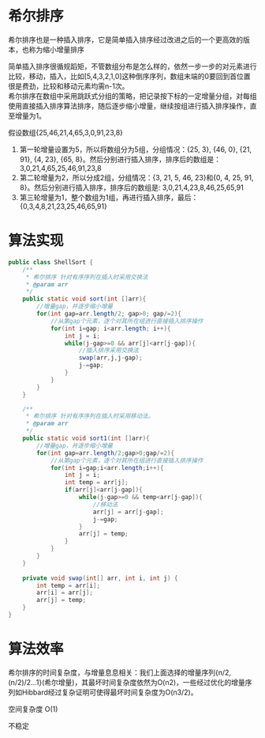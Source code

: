 # 希尔排序  
希尔排序也是一种插入排序，它是简单插入排序经过改进之后的一个更高效的版本，也称为缩小增量排序  

简单插入排序很循规蹈矩，不管数组分布是怎么样的，依然一步一步的对元素进行比较，移动，插入，比如[5,4,3,2,1,0]这种倒序序列，数组末端的0要回到首位置很是费劲，比较和移动元素均需n-1次。  
希尔排序在数组中采用跳跃式分组的策略，把记录按下标的一定增量分组，对每组使用直接插入排序算法排序，随后逐步缩小增量，继续按组进行插入排序操作，直至增量为1。

假设数组{25,46,21,4,65,3,0,91,23,8}  

1. 第一轮增量设置为5，所以将数组分为5组，分组情况：{25, 3}, {46, 0}, {21, 91}, {4, 23}, {65, 8}。然后分别进行插入排序，排序后的数组是：3,0,21,4,65,25,46,91,23,8  
2. 第二轮增量为2，所以分成2组，分组情况：{3, 21, 5, 46, 23}和{0, 4, 25, 91, 8}。然后分别进行插入排序，排序后的数组是: 3,0,21,4,23,8,46,25,65,91 
3. 第三轮增量为1，整个数组为1组，再进行插入排序，最后：{0,3,4,8,21,23,25,46,65,91} 


# 算法实现 
```java
public class ShellSort {
    /**
     * 希尔排序 针对有序序列在插入时采用交换法
     * @param arr
     */
    public static void sort(int []arr){
        //增量gap，并逐步缩小增量
        for(int gap=arr.length/2; gap>0; gap/=2){
            //从第gap个元素，逐个对其所在组进行直接插入排序操作
            for(int i=gap; i<arr.length; i++){
                int j = i;
                while(j-gap>=0 && arr[j]<arr[j-gap]){
                    //插入排序采用交换法
                    swap(arr,j,j-gap);
                    j-=gap;
                }
            }
        }
    }

    /**
     * 希尔排序 针对有序序列在插入时采用移动法。
     * @param arr
     */
    public static void sort1(int []arr){
        //增量gap，并逐步缩小增量
        for(int gap=arr.length/2;gap>0;gap/=2){
            //从第gap个元素，逐个对其所在组进行直接插入排序操作
            for(int i=gap;i<arr.length;i++){
                int j = i;
                int temp = arr[j];
                if(arr[j]<arr[j-gap]){
                    while(j-gap>=0 && temp<arr[j-gap]){
                        //移动法
                        arr[j] = arr[j-gap];
                        j-=gap;
                    }
                    arr[j] = temp;
                }
            }
        }
    }
   
    private void swap(int[] arr, int i, int j) {
        int temp = arr[i];
        arr[i] = arr[j];
        arr[j] = temp; 
    }
}
```


# 算法效率 
希尔排序的时间复杂度，与增量息息相关：我们上面选择的增量序列{n/2,(n/2)/2...1}(希尔增量)，其最坏时间复杂度依然为O(n2)，一些经过优化的增量序列如Hibbard经过复杂证明可使得最坏时间复杂度为O(n3/2)。  

空间复杂度 O(1)  

不稳定